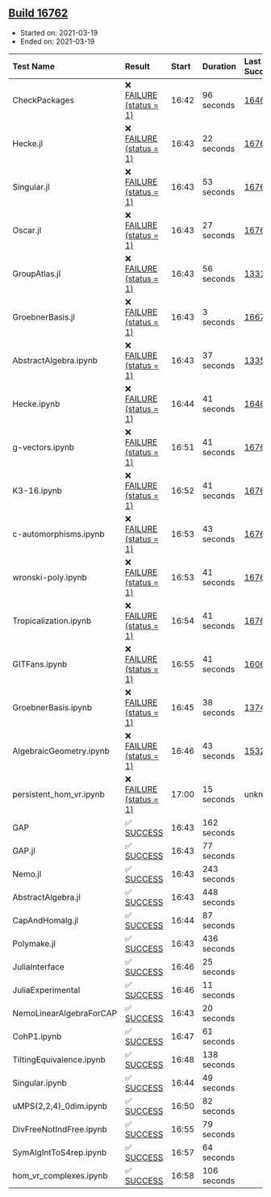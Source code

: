 ## [Build 16762](https://oscarci.mathematik.uni-kl.de/job/oscar/16762/)

* Started on: 2021-03-19
* Ended on: 2021-03-19

| Test Name    | Result | Start | Duration | Last Success | First Failure |
|:-------------|:-------|:------|:---------|:-------------|:--------------|
| CheckPackages | ❌ [FAILURE (status = 1)](https://oscarci.mathematik.uni-kl.de/job/oscar/16762/artifact/logs/build-16762/CheckPackages.log) | 16:42 | 96 seconds | [16463](https://oscarci.mathematik.uni-kl.de/job/oscar/16463/) | [16464](https://oscarci.mathematik.uni-kl.de/job/oscar/16464/) |
| Hecke.jl | ❌ [FAILURE (status = 1)](https://oscarci.mathematik.uni-kl.de/job/oscar/16762/artifact/logs/build-16762/Hecke.jl.log) | 16:43 | 22 seconds | [16760](https://oscarci.mathematik.uni-kl.de/job/oscar/16760/) | [16761](https://oscarci.mathematik.uni-kl.de/job/oscar/16761/) |
| Singular.jl | ❌ [FAILURE (status = 1)](https://oscarci.mathematik.uni-kl.de/job/oscar/16762/artifact/logs/build-16762/Singular.jl.log) | 16:43 | 53 seconds | [16760](https://oscarci.mathematik.uni-kl.de/job/oscar/16760/) | [16761](https://oscarci.mathematik.uni-kl.de/job/oscar/16761/) |
| Oscar.jl | ❌ [FAILURE (status = 1)](https://oscarci.mathematik.uni-kl.de/job/oscar/16762/artifact/logs/build-16762/Oscar.jl.log) | 16:43 | 27 seconds | [16760](https://oscarci.mathematik.uni-kl.de/job/oscar/16760/) | [16761](https://oscarci.mathematik.uni-kl.de/job/oscar/16761/) |
| GroupAtlas.jl | ❌ [FAILURE (status = 1)](https://oscarci.mathematik.uni-kl.de/job/oscar/16762/artifact/logs/build-16762/GroupAtlas.jl.log) | 16:43 | 56 seconds | [13311](https://oscarci.mathematik.uni-kl.de/job/oscar/13311/) | [13312](https://oscarci.mathematik.uni-kl.de/job/oscar/13312/) |
| GroebnerBasis.jl | ❌ [FAILURE (status = 1)](https://oscarci.mathematik.uni-kl.de/job/oscar/16762/artifact/logs/build-16762/GroebnerBasis.jl.log) | 16:43 | 3 seconds | [16676](https://oscarci.mathematik.uni-kl.de/job/oscar/16676/) | [16677](https://oscarci.mathematik.uni-kl.de/job/oscar/16677/) |
| AbstractAlgebra.ipynb | ❌ [FAILURE (status = 1)](https://oscarci.mathematik.uni-kl.de/job/oscar/16762/artifact/logs/build-16762/AbstractAlgebra.ipynb.log) | 16:43 | 37 seconds | [13355](https://oscarci.mathematik.uni-kl.de/job/oscar/13355/) | [13356](https://oscarci.mathematik.uni-kl.de/job/oscar/13356/) |
| Hecke.ipynb | ❌ [FAILURE (status = 1)](https://oscarci.mathematik.uni-kl.de/job/oscar/16762/artifact/logs/build-16762/Hecke.ipynb.log) | 16:44 | 41 seconds | [16463](https://oscarci.mathematik.uni-kl.de/job/oscar/16463/) | [16464](https://oscarci.mathematik.uni-kl.de/job/oscar/16464/) |
| g-vectors.ipynb | ❌ [FAILURE (status = 1)](https://oscarci.mathematik.uni-kl.de/job/oscar/16762/artifact/logs/build-16762/g-vectors.ipynb.log) | 16:51 | 41 seconds | [16760](https://oscarci.mathematik.uni-kl.de/job/oscar/16760/) | [16761](https://oscarci.mathematik.uni-kl.de/job/oscar/16761/) |
| K3-16.ipynb | ❌ [FAILURE (status = 1)](https://oscarci.mathematik.uni-kl.de/job/oscar/16762/artifact/logs/build-16762/K3-16.ipynb.log) | 16:52 | 41 seconds | [16760](https://oscarci.mathematik.uni-kl.de/job/oscar/16760/) | [16761](https://oscarci.mathematik.uni-kl.de/job/oscar/16761/) |
| c-automorphisms.ipynb | ❌ [FAILURE (status = 1)](https://oscarci.mathematik.uni-kl.de/job/oscar/16762/artifact/logs/build-16762/c-automorphisms.ipynb.log) | 16:53 | 43 seconds | [16760](https://oscarci.mathematik.uni-kl.de/job/oscar/16760/) | [16761](https://oscarci.mathematik.uni-kl.de/job/oscar/16761/) |
| wronski-poly.ipynb | ❌ [FAILURE (status = 1)](https://oscarci.mathematik.uni-kl.de/job/oscar/16762/artifact/logs/build-16762/wronski-poly.ipynb.log) | 16:53 | 41 seconds | [16760](https://oscarci.mathematik.uni-kl.de/job/oscar/16760/) | [16761](https://oscarci.mathematik.uni-kl.de/job/oscar/16761/) |
| Tropicalization.ipynb | ❌ [FAILURE (status = 1)](https://oscarci.mathematik.uni-kl.de/job/oscar/16762/artifact/logs/build-16762/Tropicalization.ipynb.log) | 16:54 | 41 seconds | [16760](https://oscarci.mathematik.uni-kl.de/job/oscar/16760/) | [16761](https://oscarci.mathematik.uni-kl.de/job/oscar/16761/) |
| GITFans.ipynb | ❌ [FAILURE (status = 1)](https://oscarci.mathematik.uni-kl.de/job/oscar/16762/artifact/logs/build-16762/GITFans.ipynb.log) | 16:55 | 41 seconds | [16068](https://oscarci.mathematik.uni-kl.de/job/oscar/16068/) | [16069](https://oscarci.mathematik.uni-kl.de/job/oscar/16069/) |
| GroebnerBasis.ipynb | ❌ [FAILURE (status = 1)](https://oscarci.mathematik.uni-kl.de/job/oscar/16762/artifact/logs/build-16762/GroebnerBasis.ipynb.log) | 16:45 | 38 seconds | [13748](https://oscarci.mathematik.uni-kl.de/job/oscar/13748/) | [13749](https://oscarci.mathematik.uni-kl.de/job/oscar/13749/) |
| AlgebraicGeometry.ipynb | ❌ [FAILURE (status = 1)](https://oscarci.mathematik.uni-kl.de/job/oscar/16762/artifact/logs/build-16762/AlgebraicGeometry.ipynb.log) | 16:46 | 43 seconds | [15322](https://oscarci.mathematik.uni-kl.de/job/oscar/15322/) | [15323](https://oscarci.mathematik.uni-kl.de/job/oscar/15323/) |
| persistent_hom_vr.ipynb | ❌ [FAILURE (status = 1)](https://oscarci.mathematik.uni-kl.de/job/oscar/16762/artifact/logs/build-16762/persistent_hom_vr.ipynb.log) | 17:00 | 15 seconds | unknown | unknown |
| GAP | ✅ [SUCCESS](https://oscarci.mathematik.uni-kl.de/job/oscar/16762/artifact/logs/build-16762/GAP.log) | 16:43 | 162 seconds |  |  |
| GAP.jl | ✅ [SUCCESS](https://oscarci.mathematik.uni-kl.de/job/oscar/16762/artifact/logs/build-16762/GAP.jl.log) | 16:43 | 77 seconds |  |  |
| Nemo.jl | ✅ [SUCCESS](https://oscarci.mathematik.uni-kl.de/job/oscar/16762/artifact/logs/build-16762/Nemo.jl.log) | 16:43 | 243 seconds |  |  |
| AbstractAlgebra.jl | ✅ [SUCCESS](https://oscarci.mathematik.uni-kl.de/job/oscar/16762/artifact/logs/build-16762/AbstractAlgebra.jl.log) | 16:43 | 448 seconds |  |  |
| CapAndHomalg.jl | ✅ [SUCCESS](https://oscarci.mathematik.uni-kl.de/job/oscar/16762/artifact/logs/build-16762/CapAndHomalg.jl.log) | 16:44 | 87 seconds |  |  |
| Polymake.jl | ✅ [SUCCESS](https://oscarci.mathematik.uni-kl.de/job/oscar/16762/artifact/logs/build-16762/Polymake.jl.log) | 16:43 | 436 seconds |  |  |
| JuliaInterface | ✅ [SUCCESS](https://oscarci.mathematik.uni-kl.de/job/oscar/16762/artifact/logs/build-16762/JuliaInterface.log) | 16:46 | 25 seconds |  |  |
| JuliaExperimental | ✅ [SUCCESS](https://oscarci.mathematik.uni-kl.de/job/oscar/16762/artifact/logs/build-16762/JuliaExperimental.log) | 16:46 | 11 seconds |  |  |
| NemoLinearAlgebraForCAP | ✅ [SUCCESS](https://oscarci.mathematik.uni-kl.de/job/oscar/16762/artifact/logs/build-16762/NemoLinearAlgebraForCAP.log) | 16:43 | 20 seconds |  |  |
| CohP1.ipynb | ✅ [SUCCESS](https://oscarci.mathematik.uni-kl.de/job/oscar/16762/artifact/logs/build-16762/CohP1.ipynb.log) | 16:47 | 61 seconds |  |  |
| TiltingEquivalence.ipynb | ✅ [SUCCESS](https://oscarci.mathematik.uni-kl.de/job/oscar/16762/artifact/logs/build-16762/TiltingEquivalence.ipynb.log) | 16:48 | 138 seconds |  |  |
| Singular.ipynb | ✅ [SUCCESS](https://oscarci.mathematik.uni-kl.de/job/oscar/16762/artifact/logs/build-16762/Singular.ipynb.log) | 16:44 | 49 seconds |  |  |
| uMPS(2,2,4)_0dim.ipynb | ✅ [SUCCESS](https://oscarci.mathematik.uni-kl.de/job/oscar/16762/artifact/logs/build-16762/uMPS-2-2-4-_0dim.ipynb.log) | 16:50 | 82 seconds |  |  |
| DivFreeNotIndFree.ipynb | ✅ [SUCCESS](https://oscarci.mathematik.uni-kl.de/job/oscar/16762/artifact/logs/build-16762/DivFreeNotIndFree.ipynb.log) | 16:55 | 79 seconds |  |  |
| SymAlgIntToS4rep.ipynb | ✅ [SUCCESS](https://oscarci.mathematik.uni-kl.de/job/oscar/16762/artifact/logs/build-16762/SymAlgIntToS4rep.ipynb.log) | 16:57 | 64 seconds |  |  |
| hom_vr_complexes.ipynb | ✅ [SUCCESS](https://oscarci.mathematik.uni-kl.de/job/oscar/16762/artifact/logs/build-16762/hom_vr_complexes.ipynb.log) | 16:58 | 106 seconds |  |  |
